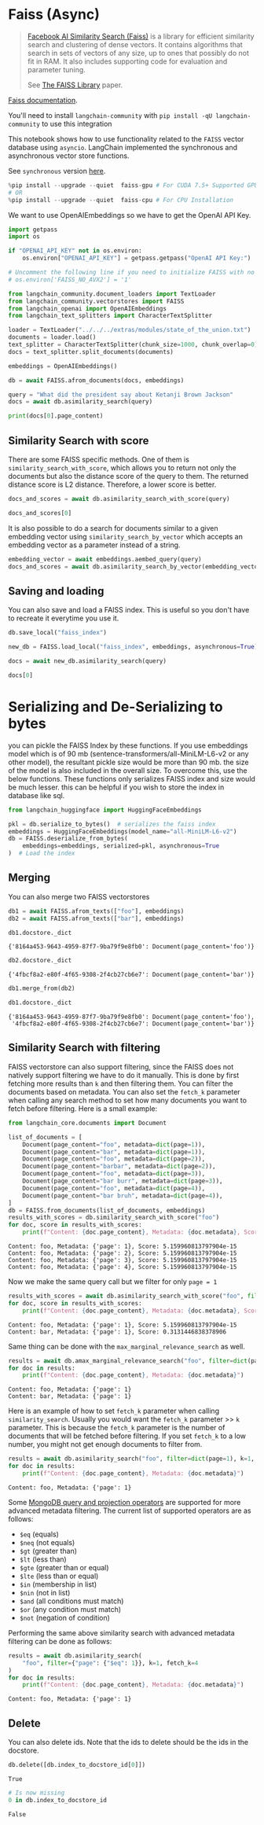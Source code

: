 # Faiss (Async)

>[Facebook AI Similarity Search (Faiss)](https://engineering.fb.com/2017/03/29/data-infrastructure/faiss-a-library-for-efficient-similarity-search/) is a library for efficient similarity search and clustering of dense vectors. It contains algorithms that search in sets of vectors of any size, up to ones that possibly do not fit in RAM. It also includes supporting code for evaluation and parameter tuning.
>
>See [The FAISS Library](https://arxiv.org/pdf/2401.08281) paper.

[Faiss documentation](https://faiss.ai/).

You'll need to install `langchain-community` with `pip install -qU langchain-community` to use this integration

This notebook shows how to use functionality related to the `FAISS` vector database using `asyncio`.
LangChain implemented the synchronous and asynchronous vector store functions.

See `synchronous` version [here](/oss/integrations/vectorstores/faiss).


```python
%pip install --upgrade --quiet  faiss-gpu # For CUDA 7.5+ Supported GPU's.
# OR
%pip install --upgrade --quiet  faiss-cpu # For CPU Installation
```

We want to use OpenAIEmbeddings so we have to get the OpenAI API Key. 


```python
import getpass
import os

if "OPENAI_API_KEY" not in os.environ:
    os.environ["OPENAI_API_KEY"] = getpass.getpass("OpenAI API Key:")

# Uncomment the following line if you need to initialize FAISS with no AVX2 optimization
# os.environ['FAISS_NO_AVX2'] = '1'

from langchain_community.document_loaders import TextLoader
from langchain_community.vectorstores import FAISS
from langchain_openai import OpenAIEmbeddings
from langchain_text_splitters import CharacterTextSplitter

loader = TextLoader("../../../extras/modules/state_of_the_union.txt")
documents = loader.load()
text_splitter = CharacterTextSplitter(chunk_size=1000, chunk_overlap=0)
docs = text_splitter.split_documents(documents)

embeddings = OpenAIEmbeddings()

db = await FAISS.afrom_documents(docs, embeddings)

query = "What did the president say about Ketanji Brown Jackson"
docs = await db.asimilarity_search(query)

print(docs[0].page_content)
```

## Similarity Search with score
There are some FAISS specific methods. One of them is `similarity_search_with_score`, which allows you to return not only the documents but also the distance score of the query to them. The returned distance score is L2 distance. Therefore, a lower score is better.


```python
docs_and_scores = await db.asimilarity_search_with_score(query)

docs_and_scores[0]
```

It is also possible to do a search for documents similar to a given embedding vector using `similarity_search_by_vector` which accepts an embedding vector as a parameter instead of a string.


```python
embedding_vector = await embeddings.aembed_query(query)
docs_and_scores = await db.asimilarity_search_by_vector(embedding_vector)
```

## Saving and loading
You can also save and load a FAISS index. This is useful so you don't have to recreate it everytime you use it.


```python
db.save_local("faiss_index")

new_db = FAISS.load_local("faiss_index", embeddings, asynchronous=True)

docs = await new_db.asimilarity_search(query)

docs[0]
```

# Serializing and De-Serializing to bytes

you can pickle the FAISS Index by these functions. If you use embeddings model which is of 90 mb (sentence-transformers/all-MiniLM-L6-v2 or any other model), the resultant pickle size would be more than 90 mb. the size of the model is also included in the overall size. To overcome this, use the below functions. These functions only serializes FAISS index and size would be much lesser. this can be helpful if you wish to store the index in database like sql.


```python
from langchain_huggingface import HuggingFaceEmbeddings

pkl = db.serialize_to_bytes()  # serializes the faiss index
embeddings = HuggingFaceEmbeddings(model_name="all-MiniLM-L6-v2")
db = FAISS.deserialize_from_bytes(
    embeddings=embeddings, serialized=pkl, asynchronous=True
)  # Load the index
```

## Merging
You can also merge two FAISS vectorstores


```python
db1 = await FAISS.afrom_texts(["foo"], embeddings)
db2 = await FAISS.afrom_texts(["bar"], embeddings)
```


```python
db1.docstore._dict
```



```output
{'8164a453-9643-4959-87f7-9ba79f9e8fb0': Document(page_content='foo')}
```



```python
db2.docstore._dict
```



```output
{'4fbcf8a2-e80f-4f65-9308-2f4cb27cb6e7': Document(page_content='bar')}
```



```python
db1.merge_from(db2)
```


```python
db1.docstore._dict
```



```output
{'8164a453-9643-4959-87f7-9ba79f9e8fb0': Document(page_content='foo'),
 '4fbcf8a2-e80f-4f65-9308-2f4cb27cb6e7': Document(page_content='bar')}
```


## Similarity Search with filtering
FAISS vectorstore can also support filtering, since the FAISS does not natively support filtering we have to do it manually. This is done by first fetching more results than `k` and then filtering them. You can filter the documents based on metadata. You can also set the `fetch_k` parameter when calling any search method to set how many documents you want to fetch before filtering. Here is a small example:


```python
from langchain_core.documents import Document

list_of_documents = [
    Document(page_content="foo", metadata=dict(page=1)),
    Document(page_content="bar", metadata=dict(page=1)),
    Document(page_content="foo", metadata=dict(page=2)),
    Document(page_content="barbar", metadata=dict(page=2)),
    Document(page_content="foo", metadata=dict(page=3)),
    Document(page_content="bar burr", metadata=dict(page=3)),
    Document(page_content="foo", metadata=dict(page=4)),
    Document(page_content="bar bruh", metadata=dict(page=4)),
]
db = FAISS.from_documents(list_of_documents, embeddings)
results_with_scores = db.similarity_search_with_score("foo")
for doc, score in results_with_scores:
    print(f"Content: {doc.page_content}, Metadata: {doc.metadata}, Score: {score}")
```
```output
Content: foo, Metadata: {'page': 1}, Score: 5.159960813797904e-15
Content: foo, Metadata: {'page': 2}, Score: 5.159960813797904e-15
Content: foo, Metadata: {'page': 3}, Score: 5.159960813797904e-15
Content: foo, Metadata: {'page': 4}, Score: 5.159960813797904e-15
```
Now we make the same query call but we filter for only `page = 1` 


```python
results_with_scores = await db.asimilarity_search_with_score("foo", filter=dict(page=1))
for doc, score in results_with_scores:
    print(f"Content: {doc.page_content}, Metadata: {doc.metadata}, Score: {score}")
```
```output
Content: foo, Metadata: {'page': 1}, Score: 5.159960813797904e-15
Content: bar, Metadata: {'page': 1}, Score: 0.3131446838378906
```
Same thing can be done with the `max_marginal_relevance_search` as well.


```python
results = await db.amax_marginal_relevance_search("foo", filter=dict(page=1))
for doc in results:
    print(f"Content: {doc.page_content}, Metadata: {doc.metadata}")
```
```output
Content: foo, Metadata: {'page': 1}
Content: bar, Metadata: {'page': 1}
```
Here is an example of how to set `fetch_k` parameter when calling `similarity_search`. Usually you would want the `fetch_k` parameter >> `k` parameter. This is because the `fetch_k` parameter is the number of documents that will be fetched before filtering. If you set `fetch_k` to a low number, you might not get enough documents to filter from.


```python
results = await db.asimilarity_search("foo", filter=dict(page=1), k=1, fetch_k=4)
for doc in results:
    print(f"Content: {doc.page_content}, Metadata: {doc.metadata}")
```
```output
Content: foo, Metadata: {'page': 1}
```
Some [MongoDB query and projection operators](https://www.mongodb.com/docs/manual/reference/operator/query/) are supported for more advanced metadata filtering. The current list of supported operators are as follows:
- `$eq` (equals)
- `$neq` (not equals)
- `$gt` (greater than)
- `$lt` (less than)
- `$gte` (greater than or equal)
- `$lte` (less than or equal)
- `$in` (membership in list)
- `$nin` (not in list)
- `$and` (all conditions must match)
- `$or` (any condition must match)
- `$not` (negation of condition)

Performing the same above similarity search with advanced metadata filtering can be done as follows:


```python
results = await db.asimilarity_search(
    "foo", filter={"page": {"$eq": 1}}, k=1, fetch_k=4
)
for doc in results:
    print(f"Content: {doc.page_content}, Metadata: {doc.metadata}")
```
```output
Content: foo, Metadata: {'page': 1}
```
## Delete

You can also delete ids. Note that the ids to delete should be the ids in the docstore.


```python
db.delete([db.index_to_docstore_id[0]])
```



```output
True
```



```python
# Is now missing
0 in db.index_to_docstore_id
```



```output
False
```



```python

```
